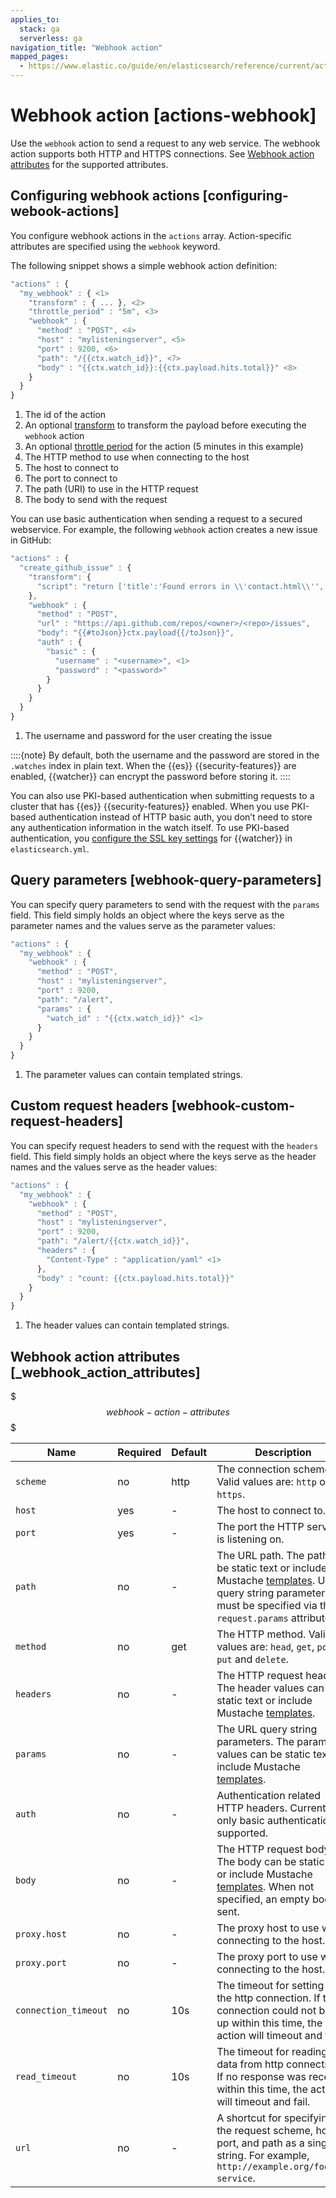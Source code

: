 ```yaml
---
applies_to:
  stack: ga
  serverless: ga
navigation_title: "Webhook action"
mapped_pages:
  - https://www.elastic.co/guide/en/elasticsearch/reference/current/actions-webhook.html
---
```


# Webhook action [actions-webhook]

Use the `webhook` action to send a request to any web service. The webhook action supports both HTTP and HTTPS connections. See [Webhook action attributes](#webhook-action-attributes) for the supported attributes.

## Configuring webhook actions [configuring-webook-actions]

You configure webhook actions in the `actions` array. Action-specific attributes are specified using the `webhook` keyword.

The following snippet shows a simple webhook action definition:

```js
"actions" : {
  "my_webhook" : { <1>
    "transform" : { ... }, <2>
    "throttle_period" : "5m", <3>
    "webhook" : {
      "method" : "POST", <4>
      "host" : "mylisteningserver", <5>
      "port" : 9200, <6>
      "path": "/{{ctx.watch_id}}", <7>
      "body" : "{{ctx.watch_id}}:{{ctx.payload.hits.total}}" <8>
    }
  }
}
```

1. The id of the action
2. An optional [transform](transform.md) to transform the payload before executing the `webhook` action
3. An optional [throttle period](actions.md#actions-ack-throttle) for the action (5 minutes in this example)
4. The HTTP method to use when connecting to the host
5. The host to connect to
6. The port to connect to
7. The path (URI) to use in the HTTP request
8. The body to send with the request

You can use basic authentication when sending a request to a secured webservice. For example, the following `webhook` action creates a new issue in GitHub:

```js
"actions" : {
  "create_github_issue" : {
    "transform": {
      "script": "return ['title':'Found errors in \\'contact.html\\'', 'body' : 'Found ' + ctx.payload.hits.total + ' errors in the last 5 minutes', 'assignee' : 'web-admin', 'labels' : ['bug','sev2']]"
    },
    "webhook" : {
      "method" : "POST",
      "url" : "https://api.github.com/repos/<owner>/<repo>/issues",
      "body": "{{#toJson}}ctx.payload{{/toJson}}",
      "auth" : {
        "basic" : {
          "username" : "<username>", <1>
          "password" : "<password>"
        }
      }
    }
  }
}
```

1. The username and password for the user creating the issue

::::{note}
By default, both the username and the password are stored in the `.watches` index in plain text. When the {{es}} {{security-features}} are enabled, {{watcher}} can encrypt the password before storing it.
::::

You can also use PKI-based authentication when submitting requests to a cluster that has {{es}} {{security-features}} enabled. When you use PKI-based authentication instead of HTTP basic auth, you don’t need to store any authentication information in the watch itself. To use PKI-based authentication, you [configure the SSL key settings](elasticsearch://docs/reference/elasticsearch/configuration-reference/watcher-settings.md#ssl-notification-settings) for {{watcher}} in `elasticsearch.yml`.

## Query parameters [webhook-query-parameters]

You can specify query parameters to send with the request with the `params` field. This field simply holds an object where the keys serve as the parameter names and the values serve as the parameter values:

```js
"actions" : {
  "my_webhook" : {
    "webhook" : {
      "method" : "POST",
      "host" : "mylisteningserver",
      "port" : 9200,
      "path": "/alert",
      "params" : {
        "watch_id" : "{{ctx.watch_id}}" <1>
      }
    }
  }
}
```

1. The parameter values can contain templated strings.

## Custom request headers [webhook-custom-request-headers]

You can specify request headers to send with the request with the `headers` field. This field simply holds an object where the keys serve as the header names and the values serve as the header values:

```js
"actions" : {
  "my_webhook" : {
    "webhook" : {
      "method" : "POST",
      "host" : "mylisteningserver",
      "port" : 9200,
      "path": "/alert/{{ctx.watch_id}}",
      "headers" : {
        "Content-Type" : "application/yaml" <1>
      },
      "body" : "count: {{ctx.payload.hits.total}}"
    }
  }
}
```

1. The header values can contain templated strings.

## Webhook action attributes [_webhook_action_attributes]

$$$webhook-action-attributes$$$

| Name | Required | Default | Description |
| --- | --- | --- | --- |
| `scheme` | no | http | The connection scheme. Valid values are: `http` or `https`. |
| `host` | yes | - | The host to connect to. |
| `port` | yes | - | The port the HTTP service is listening on. |
| `path` | no | - | The URL path. The path can be static text or include Mustache                                                    [templates](how-watcher-works.md#templates). URL query string parameters must be                                                    specified via the `request.params` attribute. |
| `method` | no | get | The HTTP method. Valid values are: `head`, `get`, `post`, `put`                                                    and `delete`. |
| `headers` | no | - | The HTTP request headers. The header values can be static text                                                    or include Mustache [templates](how-watcher-works.md#templates). |
| `params` | no | - | The URL query string parameters. The parameter values can be                                                    static text or include Mustache [templates](how-watcher-works.md#templates). |
| `auth` | no | - | Authentication related HTTP headers. Currently, only basic                                                    authentication is supported. |
| `body` | no | - | The HTTP request body. The body can be static text or include                                                    Mustache [templates](how-watcher-works.md#templates). When not specified, an empty                                                    body is sent. |
| `proxy.host` | no | - | The proxy host to use when connecting to the host. |
| `proxy.port` | no | - | The proxy port to use when connecting to the host. |
| `connection_timeout` | no | 10s | The timeout for setting up the http connection. If the connection                                                    could not be set up within this time, the action will timeout and                                                    fail. |
| `read_timeout` | no | 10s | The timeout for reading data from http connection. If no response                                                    was received within this time, the action will timeout and fail. |
| `url` | no | - | A shortcut for specifying the request scheme, host, port, and                                                    path as a single string. For example, `http://example.org/foo/my-service`. |
